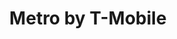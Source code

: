 ---
title: "Metro by T-Mobile"
url: /baltimore/metro-by-t-mobile-south-broadway/
shop: mobile phone
---